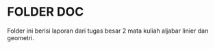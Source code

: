 # FOLDER DOC
<p>Folder ini berisi laporan dari tugas besar 2 mata kuliah aljabar linier dan geometri.</p>
